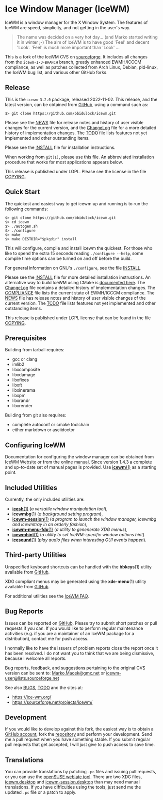 [icewm -- read me first file.  2022-11-02]: #

Ice Window Manager (IceWM)
==========================

IceWM is a window manager for the X Window System. The features of IceWM are
speed, simplicity, and not getting in the user's way.

> The name was decided on a very hot day... (and Marko started writing it in
> winter ;-)  The aim of IceWM is to have good 'Feel' and decent 'Look'. 'Feel'
> is much more important than 'Look' ...

This is a fork of the IceWM CVS on [sourceforge][12].  It includes all changes
from the `icewm-1-3-BRANCH` branch, greatly enhanced EWMH/ICCCM compliance, as
well as patches collected from Arch Linux, Debian, pld-linux, the IceWM bug
list, and various other GitHub forks.


Release
-------

This is the `icewm-3.2.0` package, released 2022-11-02.  This release, and
the latest version, can be obtained from [GitHub][1], using a command such as:

    $> git clone https://github.com/bbidulock/icewm.git

Please see the [NEWS][3] file for release notes and history of user visible
changes for the current version, and the [ChangeLog][4] file for a more
detailed history of implementation changes.  The [TODO][5] file lists features
not yet implemented and other outstanding items.

Please see the [INSTALL][7] file for installation instructions.

When working from `git(1)`, please use this file.  An abbreviated
installation procedure that works for most applications appears below.

This release is published under LGPL.  Please see the license
in the file [COPYING][9].


Quick Start
-----------

The quickest and easiest way to get icewm up and running is to run the
following commands:

    $> git clone https://github.com/bbidulock/icewm.git
    $> cd icewm
    $> ./autogen.sh
    $> ./configure
    $> make
    $> make DESTDIR="$pkgdir" install

This will configure, compile and install icewm the quickest.  For those who
like to spend the extra 15 seconds reading `./configure --help`, some compile
time options can be turned on and off before the build.

For general information on GNU's `./configure`, see the file [INSTALL][7].

Please see the [INSTALL][7] file for more detailed installation instructions.
An alternative way to build IceWM using CMake is [documented here][19].
The [ChangeLog][4] file contains a detailed history of implementation changes.
The [COMPLIANCE][6] file lists the current state of EWMH/ICCCM compliance.  The
[NEWS][3] file has release notes and history of user visible changes of the
current version.  The [TODO][5] file lists features not yet implemented and
other outstanding items.

This release is published under LGPL license that can be found in the file
[COPYING][9].

Prerequisites
-------------

Building from tarball requires:

 - gcc or clang
 - imlib2
 - libxcomposite
 - libxdamage
 - libxfixes
 - libxft
 - libxinerama
 - libxpm
 - libxrandr
 - libxrender

Building from git also requires:

 - complete autoconf or cmake toolchain
 - either markdown or asciidoctor


Configuring IceWM
-----------------

Documentation for configuring the window manager can be obtained from [IceWM
Website][13] or from the [online manual][15].
Since version 1.4.3 a complete and up-to-date set of manual pages is provided.
Use [__icewm__(1)][26] as a starting point.


Included Utilities
------------------

Currently, the only included utilities are:

 - [__icesh__(1)][25] (_a versatile window manipulation tool_),
 - [__icewmbg__(1)][22] (_a background setting program_),
 - [__icewm-session__(1)][27] (_a program to launch the window manager, icewmbg and
   icewmtray in an orderly fashion_),
 - [__icewm-menu-fdo__(1)][24] (_a utility to genenerate XDG menus_),
 - [__icewmhint__(1)][23] (_a utility to set IceWM-specific window options hint_).
 - [__icesound__(1)][21] (_play audio files when interesting GUI events happen_).


Third-party Utilities
---------------------

Unspecified keyboard shortcuts can be handled with the __bbkeys__(1) utility
available from [GitHub][16].

XDG compliant menus may be generated using the __xde-menu__(1) utility
available from [GitHub][20].

For additional utilities see the [IceWM FAQ][14].


Bug Reports
-----------

Issues can be reported on [GitHub][2].  Please try to submit short patches or
pull requests if you can.  If you would like to perform regular maintenance
activities (e.g. if you are a maintainer of an IceWM package for a
distribution), contact me for push access.

I normally like to have the issuers of problem reports close the report once
it has been resolved.  I do not want you to think that we are being dismissive,
because I welcome all reports.

Bug reports, feedback, and suggestions pertaining to the original CVS version
can be sent to: Marko.Macek@gmx.net or icewm-user@lists.sourceforge.net

See also [BUGS][8], [TODO][5] and the sites at:

  - https://ice-wm.org/
  - https://sourceforge.net/projects/icewm/


Development
-----------

If you would like to develop against this fork, the easiest way is to obtain a
[GitHub account][10], fork the [repository][1] and perform your development.
Send me a pull request when you have something stable.  If you submit regular
pull requests that get accepted, I will just give to push access to save time.


Translations
------------

You can provide translations by patching `.po` files and issuing pull requests,
or you can use the [openSUSE weblate tool][11].  There are two XDG files,
[icewm.desktop][17] and [icewm-session.desktop][18] than may need manual
translations.  If you have difficulties using the tools, just send me the updated
`.po` file or a patch to apply.


[1]: https://github.com/bbidulock/icewm
[2]: https://github.com/bbidulock/icewm/issues
[3]: https://github.com/ice-wm/icewm/blob/master/NEWS
[4]: https://github.com/ice-wm/icewm/blob/master/ChangeLog
[5]: https://github.com/ice-wm/icewm/blob/master/TODO
[6]: https://github.com/ice-wm/icewm/blob/master/COMPLIANCE
[7]: https://github.com/ice-wm/icewm/blob/master/INSTALL
[8]: https://github.com/ice-wm/icewm/blob/master/BUGS
[9]: https://github.com/ice-wm/icewm/blob/master/COPYING
[10]: https://github.com/
[11]: https://l10n.opensuse.org/
[12]: https://sourceforge.net/projects/icewm/
[13]: https://ice-wm.org/
[14]: https://ice-wm.org/FAQ/
[15]: https://github.com/ice-wm/icewm/blob/master/doc/icewm.adoc
[16]: https://github.com/bbidulock/bbkeys/
[17]: https://github.com/ice-wm/icewm/blob/master/lib/icewm.desktop
[18]: https://github.com/ice-wm/icewm/blob/master/lib/icewm-session.desktop
[19]: https://github.com/ice-wm/icewm/blob/master/INSTALL-cmakebuild.md
[20]: https://github.com/ice-wm/xde-menu/
[21]: https://github.com/ice-wm/icewm/blob/master/man/icesound.pod
[22]: https://github.com/ice-wm/icewm/blob/master/man/icewmbg.pod
[23]: https://github.com/ice-wm/icewm/blob/master/man/icewmhint.pod
[24]: https://github.com/ice-wm/icewm/blob/master/man/icewm-menu-fdo.pod
[25]: https://github.com/ice-wm/icewm/blob/master/man/icesh.pod
[26]: https://github.com/ice-wm/icewm/blob/master/man/icewm.pod
[27]: https://github.com/ice-wm/icewm/blob/master/man/icewm-session.pod

[ vim: set ft=markdown sw=4 tw=80 nocin nosi fo+=tcqlorn spell: ]: #
